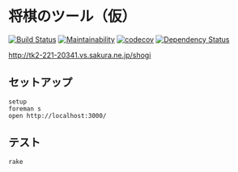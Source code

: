 # 将棋のツール（仮）

[![Build Status](https://travis-ci.org/akicho8/shogi_web.svg?branch=master)](https://travis-ci.org/akicho8/shogi_web)
[![Maintainability](https://api.codeclimate.com/v1/badges/fd64f82785dc8ebf12ae/maintainability)](https://codeclimate.com/github/akicho8/shogi_web/maintainability)
[![codecov](https://codecov.io/gh/akicho8/shogi_web/branch/master/graph/badge.svg)](https://codecov.io/gh/akicho8/shogi_web)
[![Dependency Status](https://gemnasium.com/badges/github.com/akicho8/shogi_web.svg)](https://gemnasium.com/github.com/akicho8/shogi_web)

http://tk2-221-20341.vs.sakura.ne.jp/shogi

## セットアップ

```shell
setup
foreman s
open http://localhost:3000/
```

## テスト

```shell
rake
```
